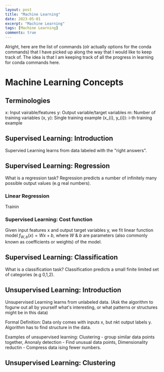 ```yaml
---
layout: post
title: "Machine Learning"
date: 2023-05-01
excerpt: "Machine Learning"
tags: [Machine Learning]
comments: true
---
```


Alright, here are the list of commands (olr actually options for the conda commands) that I have picked up along the way that I would like to keep track of. The idea is that I am keeping track of all the progress in learning for conda commands here.

# Machine Learning Concepts

## Terminologies
x: Input vairable/features
y: Output variable/target variables
m: Number of training variables
(x, y): Single training example
(x_{i}, y_{i}): i-th training example

## Supervised Learning: Introduction
Supervied Learning learns from data labeled with the "right answers".

## Supervised Learning: Regression

What is a regression task?
Regression predicts a number of infinitely many possible output values (e.g real numbers).

### Linear Regression
Trainin

### Supervised Learning: Cost function
Given input features x and output target variables y, we fit linear function model $`f_{W,b}(x)=Wx+b`$, where $W$ & $b$ are parameters (also commonly known as coefficients or weights) of the model.

## Supervised Learning: Classification

What is a classification task?
Classification predicts a small finite limited set of categories (e.g 0,1,2).

## Unsupervised Learning: Introduction
Unsupervised Learning learns from unlabeled data. (Ask the algorithm to fogurw out all by yourself what's interesting, or what patterns or structures might be in this data)

Formal Definition: Data only comes with inputs x, but nkt output labels y. Algorithm has to find structure in the data.

Examples of unsupervised learning: Clustering - group similar data points together, Anonaly detection - Find unusual data points, Dimensionality reductin - Compress data ising fewer numbers.

## Unsupervised Learning: Clustering

